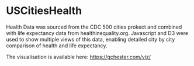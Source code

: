 # USCitiesHealth

Health Data was sourced from the CDC 500 cities prokect and combined with life expectancy data from healthinequality.org. 
Javascript and D3 were used to show multiple views of this data, enabling detailed city by city comparison of health 
and life expectancy.

The visualisation is available here: https://gchester.com/viz/
